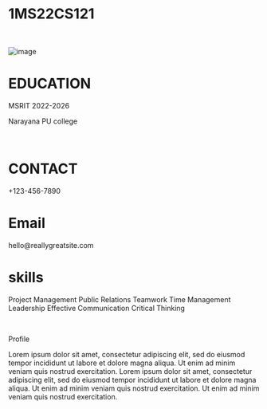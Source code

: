 <h1>1MS22CS121</h1>
</br>

![image](https://github.com/user-attachments/assets/7cfa665b-58a9-4a96-b5a0-2e4a13aca5b0)

<h1>EDUCATION</h1>
<p>MSRIT 2022-2026</p></t><p>Narayana PU college</p>
</br>

<h1>CONTACT</h1>
+123-456-7890
</br>
<h1>Email</h1>
hello@reallygreatsite.com

<h1>skills</h1>

<p>Project Management
Public Relations
Teamwork
Time Management
Leadership
Effective Communication
Critical Thinking</p>
</br>

Profile
<p>
Lorem ipsum dolor sit amet, consectetur adipiscing elit, sed do eiusmod tempor incididunt ut labore et dolore magna aliqua. Ut enim ad minim veniam quis nostrud exercitation. Lorem ipsum dolor sit amet, consectetur adipiscing elit, sed do eiusmod tempor incididunt ut labore et dolore magna aliqua. Ut enim ad minim veniam quis nostrud exercitation. Ut enim ad minim veniam quis nostrud exercitation.</p>
